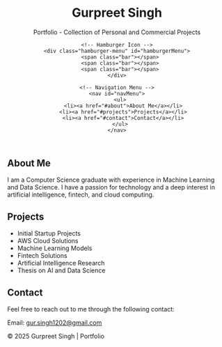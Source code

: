 <!DOCTYPE html>
<html lang="en">
<head>
  <meta charset="UTF-8">
  <meta name="viewport" content="width=device-width, initial-scale=1.0">
  <meta http-equiv="X-UA-Compatible" content="ie=edge">
  <title>Gurpreet Singh - Portfolio</title>

  <!-- Link to external CSS file -->
  <link rel="stylesheet" href="styles.css">

  <!-- Google Fonts -->
  <link href="https://fonts.googleapis.com/css2?family=Roboto:wght@400;500;700&display=swap" rel="stylesheet">
</head>

<body>

  <header>
    <div class="logo">
      <h1>Gurpreet Singh</h1>
      <p>Portfolio - Collection of Personal and Commercial Projects</p>
    </div>

    <!-- Hamburger Icon -->
    <div class="hamburger-menu" id="hamburgerMenu">
      <span class="bar"></span>
      <span class="bar"></span>
      <span class="bar"></span>
    </div>

    <!-- Navigation Menu -->
    <nav id="navMenu">
      <ul>
        <li><a href="#about">About Me</a></li>
        <li><a href="#projects">Projects</a></li>
        <li><a href="#contact">Contact</a></li>
      </ul>
    </nav>
  </header>

  <section id="about">
    <div class="container">
      <h2>About Me</h2>
      <p>I am a Computer Science graduate with experience in Machine Learning and Data Science. I have a passion for
        technology and a deep interest in artificial intelligence, fintech, and cloud computing.</p>
    </div>
  </section>

  <section id="projects">
    <div class="container">
      <h2>Projects</h2>
      <ul id="projectsList">
        <li>Initial Startup Projects</li>
        <li>AWS Cloud Solutions</li>
        <li>Machine Learning Models</li>
        <li>Fintech Solutions</li>
        <li>Artificial Intelligence Research</li>
        <li>Thesis on AI and Data Science</li>
      </ul>
    </div>
  </section>

  <section id="contact">
    <div class="container">
      <h2>Contact</h2>
      <p>Feel free to reach out to me through the following contact:</p>
      <div class="contact-info">
        <p>Email: <a href="mailto:gur.singh1202@gmail.com">gur.singh1202@gmail.com</a></p>
      </div>
    </div>
  </section>

  <footer>
    <p>&copy; 2025 Gurpreet Singh | Portfolio</p>
  </footer>

  <!-- Link to JavaScript file -->
  <script src="script.js"></script>
</body>

</html>
